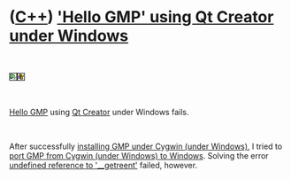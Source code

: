 
 

 

 

 

 

([C++](Cpp.md)) ['Hello GMP' using Qt Creator under Windows](CppHelloGmpQtCreatorWindows.md)
==============================================================================================

 

![Qt Creator](PicQtCreator.png)![Windows](PicWindows.png)

 

[Hello GMP](CppHelloGmp.md) using [Qt Creator](CppQtCreator.md) under
Windows fails.

 

After successfully [installing GMP under Cygwin (under
Windows)](CppGmpInstallCygwin.md), I tried to [port GMP from Cygwin
(under Windows) to Windows](CppGmpPortCygwinToWindows.md). Solving the
error [undefined reference to
'\_\_getreent'](CppLinkErrorUndefinedReferenceTo__getreent.md) failed,
however.

 

 

 

 

 

 

